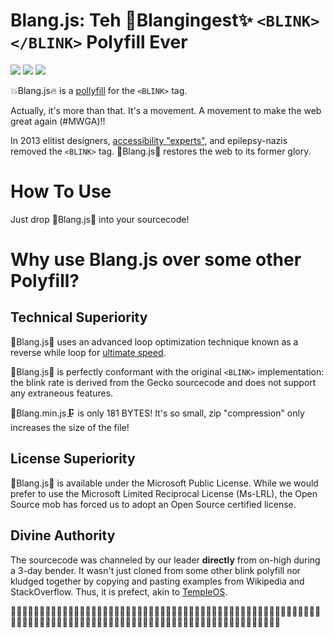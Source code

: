 <blink>Blang.js: Teh 💎Blangingest✨ `<BLINK></BLINK>` Polyfill Ever</blink>
============================================================================
<img src="https://img.shields.io/badge/build-passing-green.svg">
<img src="https://img.shields.io/badge/coverage-100%25-green.svg">
<img src="https://img.shields.io/packagist/dm/doctrine/orm.svg">

💥Blang.js🔥 is a <a href="https://en.wikipedia.org/wiki/Polyfill">pollyfill</a> for the `<BLINK>` tag.

Actually, it's more than that.  It's a movement.  A movement to make the web great again (#MWGA)!!

In 2013 elitist designers, [accessibility "experts"](https://www.w3.org/TR/CSS21/text.html#lining-striking-props), and 
epilepsy-nazis removed the `<BLINK>` tag. 🔫Blang.js🎉 restores the web to its former glory.

How To Use
==========
Just drop 🤑Blang.js💆 into your sourcecode!


Why use Blang.js over some other Polyfill?
==========================================

Technical Superiority
---------------------
🍬Blang.js🍹 uses an advanced loop optimization technique known as a reverse while loop for [ultimate speed](https://jsperf.com/while-reverse-vs-for-cached-length).

🏦Blang.js🌋 is perfectly conformant with the original `<BLINK>` implementation: the blink rate is derived from the Gecko
 sourcecode and does not support any extraneous features.

🔨Blang.min.js🗜 is only 181 BYTES!  It's so small, zip "compression" only increases the size of the file!

License Superiority
-------------------
📀Blang.js🍭 is available under the Microsoft Public License.  While we would prefer to use the Microsoft Limited 
Reciprocal License (Ms-LRL), the Open Source mob has forced us to adopt an Open Source certified license.

Divine Authority
----------------
The sourcecode was channeled by our leader **directly** from on-high during a 3-day bender. It wasn't just cloned from 
some other blink polyfill nor kludged together by copying and pasting examples from Wikipedia and StackOverflow.  Thus, 
it is prefect, akin to [TempleOS](http://www.templeos.org/).
  
  🛅🛅🛅🛅🛅🛅🛅🛅🛅🛅🛅🛅🛅🛅🛅🛅🛅🛅🛅🛅🛅🛅🛅🛅🛅🛅🛅🛅🛅🛅🛅🛅🛅🛅🛅🛅🛅🛅🛅🛅🛅🛅🛅🛅🛅🛅🛅🛅🛅🛅🛅🛅🛅🛅🛅🛅🛅🛅🛅🛅🛅🛅🛅🛅🛅🛅🛅🛅🛅🛅🛅🛅🛅🛅🛅🛅🛅🛅🛅🛅🛅🛅🛅🛅🛅🛅🛅🛅🛅🛅🛅🛅🛅🛅🛅🛅🛅🛅🛅🛅🛅